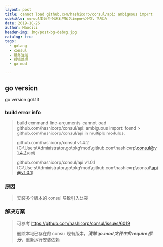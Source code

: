 ```yaml
---
layout: post
title: cannot load github.com/hashicorp/consul/api: ambiguous import
subtitle: consul安装多个版本导致的import冲突，已解决
date: 2019-10-26
author: Maocili
header-img: img/post-bg-debug.jpg
catalog: true
tags:
  - golang
  - consul
  - 服务注册
  - 报错处理
  - go mod

---
```


## go version

go version go1.13

### build error info

> build command-line-arguments: cannot load github.com/hashicorp/consul/api: ambiguous import: found > github.com/hashicorp/consul/api in multiple modules:
>
> github.com/hashicorp/consul v1.4.2 (C:\Users\Administrator\go\pkg\mod\github.com\hashicorp\consul@v1.4.2\api)
>
> github.com/hashicorp/consul/api v1.0.1 (C:\Users\Administrator\go\pkg\mod\github.com\hashicorp\consul\api@v1.0.1)

### 原因

> 安装多个版本的 consul 导致引入处突

### 解决方案

> 可参考 https://github.com/hashicorp/consul/issues/6019
>
> 删除本地已存在的 consul 现有版本，**_清除 go.mod 文件中的 require 部分_**，重新运行安装依赖
